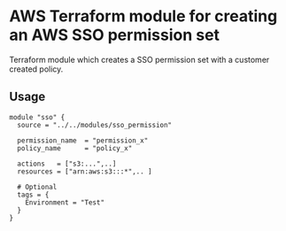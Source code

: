 # AWS Terraform module for creating an AWS SSO permission set

Terraform module which creates a SSO permission set with a customer created policy.

## Usage

```hcl
module "sso" {
  source = "../../modules/sso_permission"

  permission_name  = "permission_x"
  policy_name      = "policy_x"

  actions   = ["s3:...",..]
  resources = ["arn:aws:s3:::*",.. ]

  # Optional
  tags = {
    Environment = "Test"
  }
}
```
